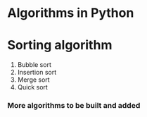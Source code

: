 # Algorithms in Python 

# Sorting algorithm 
1. Bubble sort
2. Insertion sort
3. Merge sort
4. Quick sort

### More algorithms to be built and added
